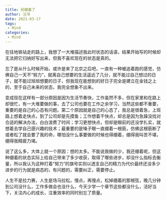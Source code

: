 ```yaml
---
title: 别绷着了
author: 汪寻
date: 2021-03-17
tags:
 - Mind
categories:
 - Mind
---
```


在往地铁站走的路上，我想了一大堆描述我此时状态的话语，结果开始写的时候却无法把它归纳好写出来，但我不喜欢现在的状态是真的。

<!-- more -->

忘了是从什么时候开始，或许是来了北京之后吧，一直有一种被追着跑的感觉，仿佛自己一天不“努力”，就离自己想要的生活遥远了几分，就不能过自己想过的日子，就不能过旭旭想要的日子，但我现在能想到的好日子完全是建立在金钱之上的，至于自己未来的状态，我完全想象不出来。

变成现在这样有一部分原因是因为生活节奏快，工作虽然不多，但在家里和在路上却很忙，有一大堆要做的事，去了公司也要在工作之余学习，当然这些都不重要，重要的是自己的心态有问题。第二个原因就是自己的心态了，我总是很着急，上班路上想着走快点，到了公司却是先摸鱼；工作想着干快点，却总是因为急躁没找对合适的解决办法，白白浪费了时间；学习更想快点，但却是眼前的还没学扎实，就想着去学自己感兴趣的技术；最重要的是嗓子眼一直绷着一根筋，仿佛这根筋断了或者松了就会要了我的命，哪怕没什么事要做的时候也得绷着，绷得我叫苦不堪，绷得我精疲力竭。

说了这么多，大体上就一个原因：想的太多。不能说我做的少，我还绷着呢，但这种绷着的状态实际上给自己带来了多少收获，取得了哪些进步，却没什么指标去衡量，所以我认为这种打着“努力”的旗号实则以透支自己的精力为代价最终还没多少进步的行为就是病态的，有问题的，需要纠正，需要停止。

人生不是拉力赛，人生是场马拉松，慢点，再慢点，松掉绷着的那根弦，晚几分钟到公司没什么，工作多做会也没什么，今天少学一个章节这些都没什么，活好当下，关注内心的成长，注重效率的同时别忘了质量。
